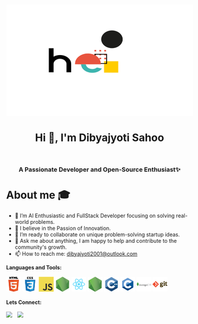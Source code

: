 <p align="center"> <img src="hello.gif" alt="hello" width="650px" height="300px" /> </p>
<h1 align="center">Hi 👋, I'm Dibyajyoti Sahoo</h1>

<br/>
<h3 align="center">A Passionate Developer and Open-Source Enthusiast✨</h3>

# About me :mortar_board:

- 🔭 I’m AI Enthusiastic and FullStack Developer focusing on solving real-world problems.
- 🌱 I believe in the Passion of Innovation.
- 👯 I’m ready to collaborate on unique problem-solving startup ideas.
- 💬 Ask me about anything, I am happy to help and contribute to the community's growth.
- 📫 How to reach me: dibyajyoti2001@outlook.com

**Languages and Tools:**
<br/>
<br/>
<code><img height="40" src="https://raw.githubusercontent.com/github/explore/80688e429a7d4ef2fca1e82350fe8e3517d3494d/topics/html/html.png"></code>
<code><img height="40" src="https://raw.githubusercontent.com/github/explore/80688e429a7d4ef2fca1e82350fe8e3517d3494d/topics/css/css.png"></code>
<code><img height="40" src="https://raw.githubusercontent.com/github/explore/80688e429a7d4ef2fca1e82350fe8e3517d3494d/topics/javascript/javascript.png"></code>
<code><img height="40" src="https://raw.githubusercontent.com/github/explore/80688e429a7d4ef2fca1e82350fe8e3517d3494d/topics/nodejs/nodejs.png"></code>
<code><img height="40" src="https://raw.githubusercontent.com/github/explore/80688e429a7d4ef2fca1e82350fe8e3517d3494d/topics/react/react.png"></code>
<code><img height="40" src="https://raw.githubusercontent.com/github/explore/80688e429a7d4ef2fca1e82350fe8e3517d3494d/topics/nodejs/nodejs.png"></code>
<code><img height="40" src="https://raw.githubusercontent.com/github/explore/80688e429a7d4ef2fca1e82350fe8e3517d3494d/topics/cpp/cpp.png"></code>
<code><img height="40" src="https://raw.githubusercontent.com/github/explore/80688e429a7d4ef2fca1e82350fe8e3517d3494d/topics/c/c.png"></code>
<code><img height="40" src="https://raw.githubusercontent.com/github/explore/80688e429a7d4ef2fca1e82350fe8e3517d3494d/topics/mongodb/mongodb.png"></code>
<code><img height="40" src="https://raw.githubusercontent.com/github/explore/80688e429a7d4ef2fca1e82350fe8e3517d3494d/topics/git/git.png"></code>
<br/>
<br/>
**Lets Connect:**
<br/>
<br/>
<a href="https://www.linkedin.com/in/dibyajyoti-sahoo-1472901bb">
<img align="left" width="30px" src="https://cdn.jsdelivr.net/npm/simple-icons@v3/icons/linkedin.svg"  />
</a>
<a href="https://twitter.com/DibyaJy66337167">
<img align="left" width="30px" src="https://cdn.jsdelivr.net/npm/simple-icons@v3/icons/twitter.svg" />
</a>
